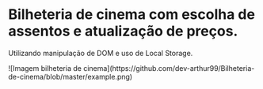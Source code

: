 # Bilheteria de cinema com escolha de assentos e atualização de preços.

Utilizando manipulação de DOM e uso de Local Storage. 

<div align=”center”>![Imagem bilheteria de cinema](https://github.com/dev-arthur99/Bilheteria-de-cinema/blob/master/example.png)</div>
